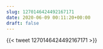 ```yaml
---
slug: 1270146424492167171
date: 2020-06-09 00:11:20+00:00
draft: false
---
```


{{< tweet 1270146424492167171 >}}
